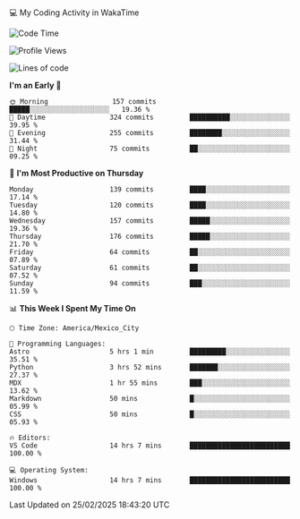 💻 My Coding Activity in WakaTime
<!--START_SECTION:waka-->
![Code Time](http://img.shields.io/badge/Code%20Time-254%20hrs%2012%20mins-blue)

![Profile Views](http://img.shields.io/badge/Profile%20Views-0-blue)

![Lines of code](https://img.shields.io/badge/From%20Hello%20World%20I%27ve%20Written-1.8%20million%20lines%20of%20code-blue)

**I'm an Early 🐤** 

```text
🌞 Morning                157 commits         █████░░░░░░░░░░░░░░░░░░░░   19.36 % 
🌆 Daytime                324 commits         ██████████░░░░░░░░░░░░░░░   39.95 % 
🌃 Evening                255 commits         ████████░░░░░░░░░░░░░░░░░   31.44 % 
🌙 Night                  75 commits          ██░░░░░░░░░░░░░░░░░░░░░░░   09.25 % 
```
📅 **I'm Most Productive on Thursday** 

```text
Monday                   139 commits         ████░░░░░░░░░░░░░░░░░░░░░   17.14 % 
Tuesday                  120 commits         ████░░░░░░░░░░░░░░░░░░░░░   14.80 % 
Wednesday                157 commits         █████░░░░░░░░░░░░░░░░░░░░   19.36 % 
Thursday                 176 commits         █████░░░░░░░░░░░░░░░░░░░░   21.70 % 
Friday                   64 commits          ██░░░░░░░░░░░░░░░░░░░░░░░   07.89 % 
Saturday                 61 commits          ██░░░░░░░░░░░░░░░░░░░░░░░   07.52 % 
Sunday                   94 commits          ███░░░░░░░░░░░░░░░░░░░░░░   11.59 % 
```


📊 **This Week I Spent My Time On** 

```text
🕑︎ Time Zone: America/Mexico_City

💬 Programming Languages: 
Astro                    5 hrs 1 min         █████████░░░░░░░░░░░░░░░░   35.51 % 
Python                   3 hrs 52 mins       ███████░░░░░░░░░░░░░░░░░░   27.37 % 
MDX                      1 hr 55 mins        ███░░░░░░░░░░░░░░░░░░░░░░   13.62 % 
Markdown                 50 mins             █░░░░░░░░░░░░░░░░░░░░░░░░   05.99 % 
CSS                      50 mins             █░░░░░░░░░░░░░░░░░░░░░░░░   05.93 % 

🔥 Editors: 
VS Code                  14 hrs 7 mins       █████████████████████████   100.00 % 

💻 Operating System: 
Windows                  14 hrs 7 mins       █████████████████████████   100.00 % 
```


 Last Updated on 25/02/2025 18:43:20 UTC
<!--END_SECTION:waka-->
